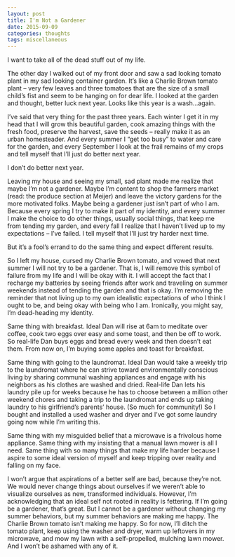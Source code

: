 ```yaml
---
layout: post
title: I'm Not a Gardener
date: 2015-09-09
categories: thoughts
tags: miscellaneous
---
```

I want to take all of the dead stuff out of my life.

The other day I walked out of my front door and saw a sad looking tomato plant in my sad looking container garden. It’s like a Charlie Brown tomato plant – very few leaves and three tomatoes that are the size of a small child’s fist and seem to be hanging on for dear life. I looked at the garden and thought, better luck next year. Looks like this year is a wash…again.

I’ve said that very thing for the past three years. Each winter I get it in my head that I will grow this beautiful garden, cook amazing things with the fresh food, preserve the harvest, save the seeds – really make it as an urban homesteader. And every summer I “get too busy” to water and care for the garden, and every September I look at the frail remains of my crops and tell myself that I’ll just do better next year.

I don’t do better next year.

Leaving my house and seeing my small, sad plant made me realize that maybe I’m not a gardener. Maybe I’m content to shop the farmers market (read: the produce section at Meijer) and leave the victory gardens for the more motivated folks. Maybe being a gardener just isn’t part of who I am. Because every spring I try to make it part of my identity, and every summer I make the choice to do other things, usually social things, that keep me from tending my garden, and every fall I realize that I haven’t lived up to my expectations – I’ve failed. I tell myself that I’ll just try harder next time.

But it’s a fool’s errand to do the same thing and expect different results.

So I left my house, cursed my Charlie Brown tomato, and vowed that next summer I will not try to be a gardener. That is, I will remove this symbol of failure from my life and I will be okay with it. I will accept the fact that I recharge my batteries by seeing friends after work and traveling on summer weekends instead of tending the garden and that is okay. I’m removing the reminder that not living up to my own idealistic expectations of who I think I ought to be, and being okay with being who I am. Ironically, you might say, I’m dead-heading my identity.

Same thing with breakfast. Ideal Dan will rise at 6am to meditate over coffee, cook two eggs over easy and some toast, and then be off to work. So real-life Dan buys eggs and bread every week and then doesn’t eat them. From now on, I’m buying some apples and toast for breakfast.

Same thing with going to the laundromat. Ideal Dan would take a weekly trip to the laundromat where he can strive toward environmentally conscious living by sharing communal washing appliances and engage with his neighbors as his clothes are washed and dried. Real-life Dan lets his laundry pile up for weeks because he has to choose between a million other weekend chores and taking a trip to the laundromat and ends up taking laundry to his girlfriend’s parents’ house. (So much for community!) So I bought and installed a used washer and dryer and I’ve got some laundry going now while I’m writing this.

Same thing with my misguided belief that a microwave is a frivolous home appliance. Same thing with my insisting that a manual lawn mower is all I need. Same thing with so many things that make my life harder because I aspire to some ideal version of myself and keep tripping over reality and falling on my face.

I won’t argue that aspirations of a better self are bad, because they’re not. We would never change things about ourselves if we weren’t able to visualize ourselves as new, transformed individuals. However, I’m acknowledging that an ideal self not rooted in reality is fettering. If I’m going be a gardener, that’s great. But I cannot be a gardener without changing my summer behaviors, but my summer behaviors are making me happy. The Charlie Brown tomato isn’t making me happy. So for now, I’ll ditch the tomato plant, keep using the washer and dryer, warm up leftovers in my microwave, and mow my lawn with a self-propelled, mulching lawn mower. And I won’t be ashamed with any of it.
